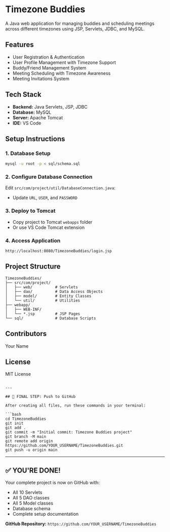 # Timezone Buddies

A Java web application for managing buddies and scheduling meetings across different timezones using JSP, Servlets, JDBC, and MySQL.

## Features

- User Registration & Authentication
- User Profile Management with Timezone Support
- Buddy/Friend Management System
- Meeting Scheduling with Timezone Awareness
- Meeting Invitations System

## Tech Stack

- **Backend:** Java Servlets, JSP, JDBC
- **Database:** MySQL
- **Server:** Apache Tomcat
- **IDE:** VS Code

## Setup Instructions

### 1. Database Setup
```bash
mysql -u root -p < sql/schema.sql
```

### 2. Configure Database Connection
Edit `src/com/project/util/DatabaseConnection.java`:
- Update `URL`, `USER`, and `PASSWORD`

### 3. Deploy to Tomcat
- Copy project to Tomcat `webapps` folder
- Or use VS Code Tomcat extension

### 4. Access Application
```
http://localhost:8080/TimezoneBuddies/login.jsp
```

## Project Structure

```
TimezoneBuddies/
├── src/com/project/
│   ├── web/          # Servlets
│   ├── dao/          # Data Access Objects
│   ├── model/        # Entity Classes
│   └── util/         # Utilities
├── webapp/
│   ├── WEB-INF/
│   └── *.jsp         # JSP Pages
└── sql/              # Database Scripts
```

## Contributors

Your Name

## License

MIT License
```

---

## 🚀 FINAL STEP: Push to GitHub

After creating all files, run these commands in your terminal:

```bash
cd TimezoneBuddies
git init
git add .
git commit -m "Initial commit: Timezone Buddies project"
git branch -M main
git remote add origin https://github.com/YOUR_USERNAME/TimezoneBuddies.git
git push -u origin main
```

---

## ✅ YOU'RE DONE!

Your complete project is now on GitHub with:
- All 10 Servlets
- All 5 DAO classes
- All 5 Model classes
- Database schema
- Complete setup documentation

**GitHub Repository:** `https://github.com/YOUR_USERNAME/TimezoneBuddies`
